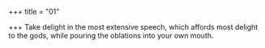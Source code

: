 +++
title = "01"

+++
Take delight in the most extensive speech, which affords most delight to  the gods,
while pouring the oblations into your own mouth.